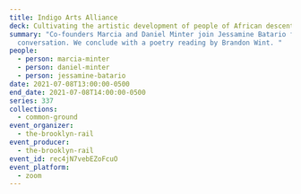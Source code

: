 ```yaml
---
title: Indigo Arts Alliance
deck: Cultivating the artistic development of people of African descent
summary: "Co-founders Marcia and Daniel Minter join Jessamine Batario for a
  conversation. We conclude with a poetry reading by Brandon Wint. "
people:
  - person: marcia-minter
  - person: daniel-minter
  - person: jessamine-batario
date: 2021-07-08T13:00:00-0500
end_date: 2021-07-08T14:00:00-0500
series: 337
collections:
  - common-ground
event_organizer:
  - the-brooklyn-rail
event_producer:
  - the-brooklyn-rail
event_id: rec4jN7vebEZoFcuO
event_platform:
  - zoom
---
```

